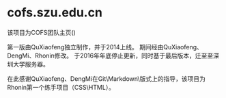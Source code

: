 # cofs.szu.edu.cn

该项目为COFS团队主页()

第一版由QuXiaofeng独立制作，并于2014上线。
期间经由QuXiaofeng、DengMi、Rhonin修改。
于2016年年底停止更新，同时基于最后版本，迁至至深圳大学服务器。

在此感谢QuXiaofeng、DengMi在Git\Markdown\版式上的指导，该项目为Rhonin第一个练手项目（CSS\HTML）。
